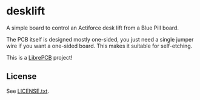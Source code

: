 # desklift

A simple board to control an Actiforce desk lift from a Blue Pill board.

The PCB itself is designed mostly one-sided, you just need a single jumper wire
if you want a one-sided board. This makes it suitable for self-etching.

This is a [LibrePCB](http://librepcb.org) project!

## License

See [LICENSE.txt](LICENSE.txt).
